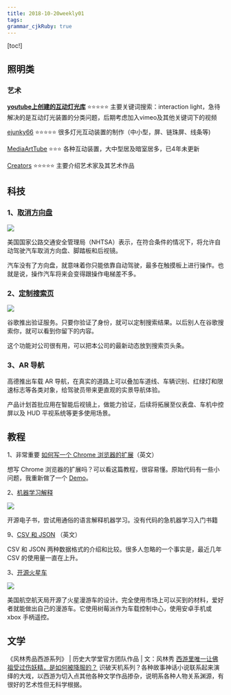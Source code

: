 ```yaml
---
title: 2018-10-20weekly01
tags: 
grammar_cjkRuby: true
---
```

[toc!]
## 照明类
### 艺术
[**youtube上创建的互动灯光库**](https://www.youtube.com/playlist?list=PLsFZ3-zAMWoXEPrrYFtvBmzS6ytaOGc8s)
:star::star::star::star::star:
主要关键词搜索：interaction light，急待解决的是互动灯光装置的分类问题，后期考虑加入vimeo及其他关键词下的视频

[ejunky66](https://www.youtube.com/user/ejunky66/videos)
:star::star::star::star::star:
很多灯光互动装置的制作（中小型，屏、链珠屏、线条等)

[MediaArtTube](https://www.youtube.com/user/MediaArtTube/videos) 
:star::star::star:
各种互动装置，大中型居及暗室居多，已4年未更新

[Creators](https://www.youtube.com/user/TheCreatorsProject/videos) 
:star::star::star::star::star:
主要介绍艺术家及其艺术作品

## 科技

### 1、[取消方向盘](https://spectrum.ieee.org/cars-that-think/transportation/self-driving/new-rules-of-the-road-allow-steeringwheelfree-cars)

![](https://www.wangbase.com/blogimg/asset/201810/bg2018101908.jpg)

美国国家公路交通安全管理局（NHTSA）表示，在符合条件的情况下，将允许自动驾驶汽车取消方向盘、脚踏板和后视镜。

汽车没有了方向盘，就意味着你只能依靠自动驾驶，最多在触摸板上进行操作。也就是说，操作汽车将来会变得跟操作电梯差不多。

### 2、[定制搜索页](https://posts.withgoogle.com/)

![](https://www.wangbase.com/blogimg/asset/201810/bg2018101904.jpg)

谷歌推出验证服务。只要你验证了身份，就可以定制搜索结果。以后别人在谷歌搜索你，就可以看到你留下的内容。

这个功能对公司很有用，可以把本公司的最新动态放到搜索页头条。

### 3、AR 导航



高德推出车载 AR 导航，在真实的道路上可以叠加车道线、车辆识别、红绿灯和限速标志等各类对象，给驾驶员带来更直观的实景导航体验。

产品计划首批应用在智能后视镜上，做能力验证，后续将拓展至仪表盘、车机中控屏以及 HUD 平视系统等更多使用场景。

## 教程

1、非常重要 [如何写一个 Chrome 浏览器的扩展](https://www.thepolyglotdeveloper.com/2018/09/creating-basic-chrome-extension/)（英文）

想写 Chrome 浏览器的扩展吗？可以看这篇教程，很容易懂。原始代码有一些小问题，我重新做了一个 [Demo](https://github.com/ruanyf/chrome-extension-demo)。


2、[机器学习解释](https://christophm.github.io/interpretable-ml-book/)

![](https://www.wangbase.com/blogimg/asset/201810/bg2018101915.jpg)

开源电子书，尝试用通俗的语言解释机器学习。没有代码的急机器学习入门书籍

9、[CSV 和 JSON](https://medium.com/@martindrapeau/the-state-of-csv-and-json-d97d1486333) （英文）

CSV 和 JSON 两种数据格式的介绍和比较。很多人忽略的一个事实是，最近几年 CSV 的使用量一直在上升。

3、[开源火星车](https://github.com/nasa-jpl/open-source-rover)

![](https://www.wangbase.com/blogimg/asset/201810/bg2018101916.jpg)

美国航空航天局开源了火星漫游车的设计。完全使用市场上可以买到的材料，爱好者就能做出自己的漫游车。它使用树莓派作为车载控制中心，使用安卓手机或 xbox 手柄遥控。

## 文学

《风林秀品西游系列》 | 历史大学堂官方团队作品 | 文：风林秀
[西游里唯一让佛祖受过伤妖精，是如何被降服的？](https://baike.baidu.com/tashuo/browse/content?id=570fd4bbe92f9f8aebe3fc7b&lemmaId=&fromLemmaModule=pcBottom)
识破天机系列？各种故事神话小说联系起来演绎的大戏，以西游为切入点其他各种文学作品掺杂，说明系各种人物关系渊源，有很好的艺术性但无科学根据。
